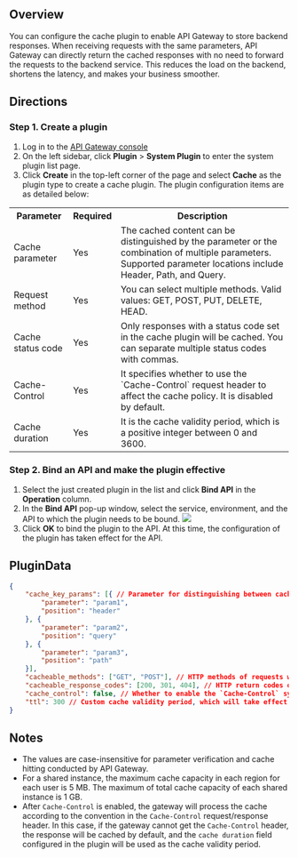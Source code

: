 ## Overview

You can configure the cache plugin to enable API Gateway to store backend responses. When receiving requests with the same parameters, API Gateway can directly return the cached responses with no need to forward the requests to the backend service. This reduces the load on the backend, shortens the latency, and makes your business smoother.

## Directions

### Step 1. Create a plugin

1. Log in to the [API Gateway console](https://console.cloud.tencent.com/apigateway)
2. On the left sidebar, click **Plugin** > **System Plugin** to enter the system plugin list page.
3. Click **Create** in the top-left corner of the page and select **Cache** as the plugin type to create a cache plugin. The plugin configuration items are as detailed below:
<table>
<tr>
<th>Parameter</th>
<th>Required	</th>
<th>Description</th>
</tr>
<tr>
<td>Cache parameter</td>
<td>Yes	</td>
<td>The cached content can be distinguished by the parameter or the combination of multiple parameters. Supported parameter locations include Header, Path, and Query.</td>
</tr>
<tr>
<td>Request method</td>
<td>Yes	</td>
<td>You can select multiple methods. Valid values: GET, POST, PUT, DELETE, HEAD.</td>
</tr> 
<tr>
<td>Cache status code</td>
<td>Yes	</td>
<td>Only responses with a status code set in the cache plugin will be cached. You can separate multiple status codes with commas.</td>
</tr>
<tr>
<td>Cache-Control</td>
<td>Yes	</td>
<td>It specifies whether to use the `Cache-Control` request header to affect the cache policy. It is disabled by default.</td>
</tr>
<tr>
<td>Cache duration</td>
<td>Yes	</td>
<td>It is the cache validity period, which is a positive integer between 0 and 3600.</td>
</tr>
</table>


### Step 2. Bind an API and make the plugin effective

1. Select the just created plugin in the list and click **Bind API** in the **Operation** column.
2. In the **Bind API** pop-up window, select the service, environment, and the API to which the plugin needs to be bound.
   ![](https://qcloudimg.tencent-cloud.cn/raw/a91c4bdedc7bef63610b0124747fda8e.png)
3. Click **OK** to bind the plugin to the API. At this time, the configuration of the plugin has taken effect for the API.

## PluginData

```json
{
	"cache_key_params": [{ // Parameter for distinguishing between cached responses. The source of `parameter` is the parameter defined in the API, and the valid values of `position` are `header`, `query`, and `path`
		"parameter": "param1",
		"position": "header"
	}, {
		"parameter": "param2",
		"position": "query"
	}, {
		"parameter": "param3",
		"position": "path"
	}],
	"cacheable_methods": ["GET", "POST"], // HTTP methods of requests whose responses can be cached. Valid values: GET, POST, PUT, DELETE, HEAD
	"cacheable_response_codes": [200, 301, 404], // HTTP return codes of responses that can be cached
	"cache_control": false, // Whether to enable the `Cache-Control` syntax in the HTTP standard. After it is enabled, `Cache-Control` of requests and responses will take effect, and the custom TTL will be ignored
	"ttl": 300 // Custom cache validity period, which will take effect if `cache_control` is `false`. Value range: [1,3600]
}
```


## Notes

- The values are case-insensitive for parameter verification and cache hitting conducted by API Gateway.
- For a shared instance, the maximum cache capacity in each region for each user is 5 MB. The maximum of total cache capacity of each shared instance is 1 GB.
- After `Cache-Control` is enabled, the gateway will process the cache according to the convention in the `Cache-Control` request/response header. In this case, if the gateway cannot get the `Cache-Control` header, the response will be cached by default, and the `cache duration` field configured in the plugin will be used as the cache validity period.
